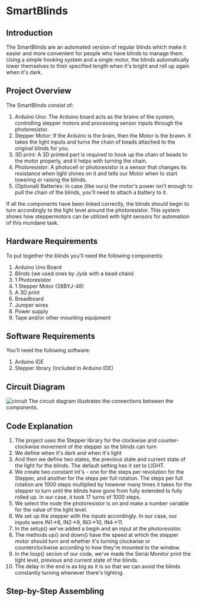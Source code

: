 # SmartBlinds
## Introduction
The SmartBlinds are an automated version of regular blinds which make it easier and more convenient for people who have blinds to manage them. Using a simple hooking system and a single motor, the blinds automatically lower themselves to their specified length when it's bright and roll up again when it's dark.

## Project Overview
The SmartBlinds consist of:
 1. Arduino Uno: The Arduino board acts as the brains of the system, controlling stepper motors and processing sensor inputs through the photoresistor.
 2. Stepper Motor: If the Arduino is the brain, then the Motor is the brawn. It takes the light inputs and turns the chain of beads attached to the original blinds for you.
 3. 3D print: A 3D printed part is required to hook up the chain of beads to the motor properly, and it helps with turning the chain.
 4. Photoresistor: A photocell or photoresistor is a sensor that changes its resistance when light shines on it and tells our Motor when to start lowering or raising the blinds.
 5. (Optional) Batteries: In case (like ours) the motor's power isn't enough to pull the chain of the blinds, you'll need to attach a battery to it.

If all the components have been linked correctly, the blinds should begin to turn accordingly to the light level around the photoresistor. This system shows how steppermotors can be utilized with light sensors for automation of this mundane task.

## Hardware Requirements
To put together the blinds you'll need the following components:
 1. Arduino Uno Board
 2. Blinds (we used ones by Jysk with a bead chain)
 3. 1 Photoresistor
 4. 1 Stepper Motor (28BYJ-48)
 5. A 3D print
 6. Breadboard
 7. Jumper wires
 8. Power supply
 9. Tape and/or other mounting equipment

 ## Software Requirements
 You'll need the following software:
 1. Arduino IDE
 2. Stepper library (included in Arduino IDE)

## Circuit Diagram
![circuit](https://github.com/RayRay-0/SmartBlinds/assets/123088926/b5782d13-9438-4bed-a0e3-d7281332977c)
The circuit diagram illustrates the connections between the components.

## Code Explanation
1. The project uses the Stepper library for the clockwise and counter-clockwise movement of the stepper so the blinds can turn
2. We define when it's dark and when it's light
3. And then we define two states, the previous state and current state of the light for the blinds. The default setting has it set to LIGHT.
4. We create two constant int's - one for the steps per revolution for the Stepper, and another for the steps per full rotation. The steps per full rotation are 1000 steps multiplied by however many times it takes for the stepper to turn until the blinds have gone from fully extended to fully rolled up. In our case, it took 17 turns of 1000 steps.
5. We select the node the photoresistor is on and make a number variable for the value of the light level.
6. We set up the stepper with the inputs accordingly. In our case, our inputs were IN1->8, IN2->9, IN3->10, IN4->11.
7. In the setup() we've added a begin and an input at the photoresistor.
8. The methods up() and down() have the speed at which the stepper motor should turn and whether it's turning clockwise or counterclockwise according to how they're mounted to the window.
9. In the loop() secion of our code, we've made the Serial Monitor print the light level, previous and current state of the blinds.
10. The delay in the end is as big as it is so that we can avoid the blinds constantly turning whenever there's lighting.

## Step-by-Step Assembling
